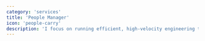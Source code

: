 ```yaml
---
category: 'services'
title: 'People Manager'
icon: 'people-carry'
description: 'I focus on running efficient, high-velocity engineering teams; achieved by aligning incentives, fostering a team culture that celebrates excellence and humiity'
---
```


